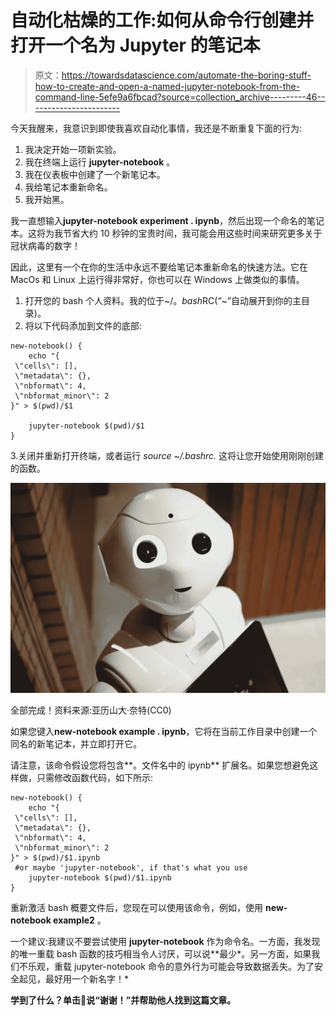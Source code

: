 # 自动化枯燥的工作:如何从命令行创建并打开一个名为 Jupyter 的笔记本

> 原文：<https://towardsdatascience.com/automate-the-boring-stuff-how-to-create-and-open-a-named-jupyter-notebook-from-the-command-line-5efe9a6fbcad?source=collection_archive---------46----------------------->

今天我醒来，我意识到即使我喜欢自动化事情，我还是不断重复下面的行为:

1.  我决定开始一项新实验。
2.  我在终端上运行 **jupyter-notebook** 。
3.  我在仪表板中创建了一个新笔记本。
4.  我给笔记本重新命名。
5.  我开始黑。

我一直想输入**jupyter-notebook experiment . ipynb**，然后出现一个命名的笔记本。这将为我节省大约 10 秒钟的宝贵时间，我可能会用这些时间来研究更多关于冠状病毒的数字！

因此，这里有一个在你的生活中永远不要给笔记本重新命名的快速方法。它在 MacOs 和 Linux 上运行得非常好，你也可以在 Windows 上做类似的事情。

1.  打开您的 bash 个人资料。我的位于~/。*bash*RC(“~”自动展开到你的主目录)。
2.  将以下代码添加到文件的底部:

```
new-notebook() {
    echo "{
 \"cells\": [],
 \"metadata\": {},
 \"nbformat\": 4,
 \"nbformat_minor\": 2
}" > $(pwd)/$1

    jupyter-notebook $(pwd)/$1
}
```

3.关闭并重新打开终端，或者运行 *source ~/.bashrc.* 这将让您开始使用刚刚创建的函数。

![](img/82fe55f5dcff215ed0a892ab303d172c.png)

全部完成！资料来源:亚历山大·奈特(CC0)

如果您键入**new-notebook example . ipynb**，它将在当前工作目录中创建一个同名的新笔记本，并立即打开它。

请注意，该命令假设您将包含**。文件名中的 ipynb** 扩展名。如果您想避免这样做，只需修改函数代码，如下所示:

```
new-notebook() {
    echo "{
 \"cells\": [],
 \"metadata\": {},
 \"nbformat\": 4,
 \"nbformat_minor\": 2
}" > $(pwd)/$1.ipynb
 #or maybe 'jupyter-notebook', if that's what you use
    jupyter-notebook $(pwd)/$1.ipynb
}
```

重新激活 bash 概要文件后，您现在可以使用该命令，例如，使用 **new-notebook example2** 。

一个建议:我建议不要尝试使用 **jupyter-notebook** 作为命令名。一方面，我发现的唯一重载 bash 函数的技巧相当令人讨厌，可以说**最少*。另一方面，如果我们不乐观，重载 jupyter-notebook 命令的意外行为可能会导致数据丢失。为了安全起见，最好用一个新名字！*

**学到了什么？单击👏说“谢谢！”并帮助他人找到这篇文章。**